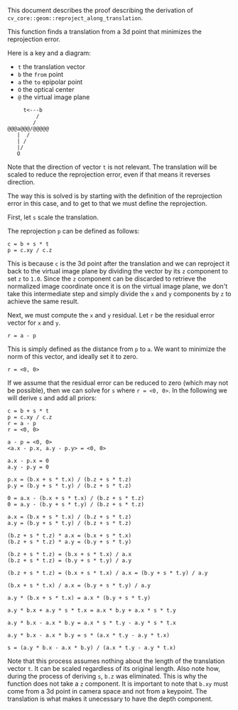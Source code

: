 This document describes the proof describing the derivation of `cv_core::geom::reproject_along_translation`.

This function finds a translation from a 3d point that minimizes the reprojection error.

Here is a key and a diagram:

- `t` the translation vector
- `b` the `from` point
- `a` the `to` epipolar point
- `O` the optical center
- `@` the virtual image plane

```
     t<---b
         /
        /
@@@a@@@/@@@@@
   |  /
   | /
   |/
   O
```

Note that the direction of vector `t` is not relevant. The translation will be scaled to reduce the reprojection error, even if that means it reverses direction.

The way this is solved is by starting with the definition of the reprojection error in this case, and to get to that we must define the reprojection.

First, let `s` scale the translation.

The reprojection `p` can be defined as follows:

```
c = b + s * t
p = c.xy / c.z
```

This is because `c` is the 3d point after the translation and we can reproject it back to the virtual image plane by dividing the vector by its `z` component to set `z` to `1.0`. Since the `z` component can be discarded to retrieve the normalized image coordinate once it is on the virtual image plane, we don't take this intermediate step and simply divide the `x` and `y` components by `z` to achieve the same result.

Next, we must compute the `x` and `y` residual. Let `r` be the residual error vector for `x` and `y`.

```
r = a - p
```

This is simply defined as the distance from `p` to `a`. We want to minimize the norm of this vector, and ideally set it to zero.

```
r = <0, 0>
```

If we assume that the residual error can be reduced to zero (which may not be possible), then we can solve for `s` where `r = <0, 0>`. In the following we will derive `s` and add all priors:

```
c = b + s * t
p = c.xy / c.z
r = a - p
r = <0, 0>

a - p = <0, 0>
<a.x - p.x, a.y - p.y> = <0, 0>

a.x - p.x = 0
a.y - p.y = 0

p.x = (b.x + s * t.x) / (b.z + s * t.z)
p.y = (b.y + s * t.y) / (b.z + s * t.z)

0 = a.x - (b.x + s * t.x) / (b.z + s * t.z)
0 = a.y - (b.y + s * t.y) / (b.z + s * t.z)

a.x = (b.x + s * t.x) / (b.z + s * t.z)
a.y = (b.y + s * t.y) / (b.z + s * t.z)

(b.z + s * t.z) * a.x = (b.x + s * t.x)
(b.z + s * t.z) * a.y = (b.y + s * t.y)

(b.z + s * t.z) = (b.x + s * t.x) / a.x
(b.z + s * t.z) = (b.y + s * t.y) / a.y

(b.z + s * t.z) = (b.x + s * t.x) / a.x = (b.y + s * t.y) / a.y

(b.x + s * t.x) / a.x = (b.y + s * t.y) / a.y

a.y * (b.x + s * t.x) = a.x * (b.y + s * t.y)

a.y * b.x + a.y * s * t.x = a.x * b.y + a.x * s * t.y

a.y * b.x - a.x * b.y = a.x * s * t.y - a.y * s * t.x

a.y * b.x - a.x * b.y = s * (a.x * t.y - a.y * t.x)

s = (a.y * b.x - a.x * b.y) / (a.x * t.y - a.y * t.x)
```

Note that this process assumes nothing about the length of the translation vector `t`. It can be scaled regardless of its original length. Also note how, during the process of deriving `s`, `b.z` was eliminated. This is why the function does not take a `z` component. It is important to note that `b.xy` must come from a 3d point in camera space and not from a keypoint. The translation is what makes it unecessary to have the depth component.
